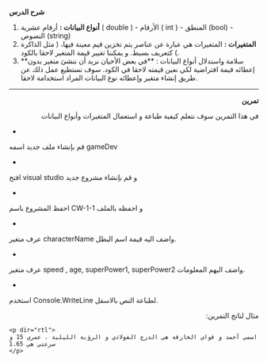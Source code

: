 

# <p dir="rtl">
<strong>شرح الدرس</strong></p>




1. **أنواع البيانات :** أرقام عشرية ( double ) - الأرقام ( int ) - المنطق (bool) - النصوص (string)
2. **المتغيرات :** المتغيرات هي عبارة عن عناصر يتم تخزين قيم معينة فيها،  ( مثل الذاكرة ) كتعريف بسيط. و يمكننا تغيير قيمة المتغير لاحقا بالكود. 
3. **سلامة واستدلال أنواع البيانات : **في بعض الأحيان نريد أن ننشئ متغير بدون إعطائه  قيمة افتراضية لكي نعين قيمته لاحقا في الكود. سوف نستطيع عمل ذلك عن طريق إنشاء متغير وإعطائه نوع البيانات المراد استخدامة لاحقا.


---

<p dir="rtl">
<strong>تمرين</strong> </p>


<p dir="rtl">
في هذا التمرين سوف نتعلم كيفية طباعة و استعمال المتغيرات وأنواع البيانات</p>




* 
قم بإنشاء ملف جديد اسمه gameDev 


* 
افتح visual studio و قم بإنشاء مشروع جديد 


* 
احفظ المشروع باسم CW-1-1 و احفظه بالملف


* 
عرف متغير characterName واضف اليه قيمة اسم البطل. 


* 
 عرف متغير speed , age, superPower1, superPower2 واضف اليهم المعلومات.


* 
استخدم Console.WriteLine لطباعة النص بالاسفل.
<p dir="rtl">
مثال لناتج التمرين:</p>



```
<p dir="rtl">
اسمي أحمد و قواي الخارقة هي الدرع الفولاذي و الرؤية الليلية . عمري 15 و سرعتي هي 1.65
</p>
